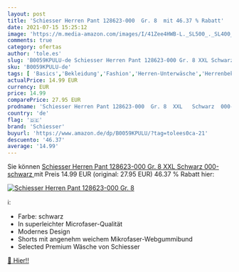 ```yaml
---
layout: post
title: 'Schiesser Herren Pant 128623-000  Gr. 8  mit 46.37 % Rabatt'
date: 2021-07-15 15:25:12
image: 'https://m.media-amazon.com/images/I/41Zee4HWB-L._SL500_._SL400_.jpg'
comments: true
category: ofertas
author: 'tole.es'
slug: 'B0059KPULU-de Schiesser Herren Pant 128623-000 Gr. 8 XXL Schwarz...'
sku: 'B0059KPULU-de'
tags: [ 'Basics','Bekleidung','Fashion','Herren-Unterwäsche','Herrenbekleidung','Regular Stores','Retroshorts für Herren','Specialty Stores','schiesser', ]
actualPrice: 14.99 EUR
currency: EUR
price: 14.99
comparePrice: 27.95 EUR
prodname: 'Schiesser Herren Pant 128623-000  Gr. 8  XXL   Schwarz  000-schwarz '
country: 'de'
flag: '🇩🇪'
brand: 'Schiesser'
buyurl: 'https://www.amazon.de/dp/B0059KPULU/?tag=tolees0ca-21'
descuento: '46.37'
average: '14.99'
---
```


Sie können [Schiesser Herren Pant 128623-000  Gr. 8  XXL   Schwarz  000-schwarz ](https://www.amazon.de/dp/B0059KPULU/?tag=tolees0ca-21) mit Preis 14.99 EUR (original: 27.95 EUR) 46.37 % Rabatt hier:

[![Schiesser Herren Pant 128623-000  Gr. 8 ](https://m.media-amazon.com/images/I/41Zee4HWB-L._SL500_._SL400_.jpg)](https://www.amazon.de/dp/B0059KPULU/?tag=tolees0ca-21)

ℹ️:

- Farbe: schwarz
- In superleichter Microfaser-Qualität
- Modernes Design
- Shorts mit angenehm weichem Mikrofaser-Webgummibund
- Selected Premium Wäsche von Schiesser

[🛒 Hier!!](https://www.amazon.de/dp/B0059KPULU/?tag=tolees0ca-21)
